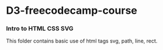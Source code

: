 # D3-freecodecamp-course

### Intro to HTML CSS SVG
This folder contains basic use of html tags svg, path, line, rect.
